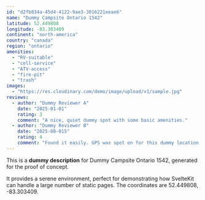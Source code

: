 ```yaml
---
id: "d2fb834a-45d4-4122-9ae3-3016221eeae6"
name: "Dummy Campsite Ontario 1542"
latitude: 52.449808
longitude: -83.303409
continent: "north-america"
country: "canada"
region: "ontario"
amenities:
  - "RV-suitable"
  - "cell-service"
  - "ATV-access"
  - "fire-pit"
  - "trash"
images:
  - "https://res.cloudinary.com/demo/image/upload/v1/sample.jpg"
reviews:
  - author: "Dummy Reviewer A"
    date: "2025-01-01"
    rating: 3
    comment: "A nice, quiet dummy spot with some basic amenities."
  - author: "Dummy Reviewer B"
    date: "2025-08-015"
    rating: 4
    comment: "Found it easily. GPS was spot on for this dummy location."
---
```


This is a **dummy description** for Dummy Campsite Ontario 1542, generated for the proof of concept.

It provides a serene environment, perfect for demonstrating how SvelteKit can handle a large number of static pages. The coordinates are 52.449808, -83.303409.
